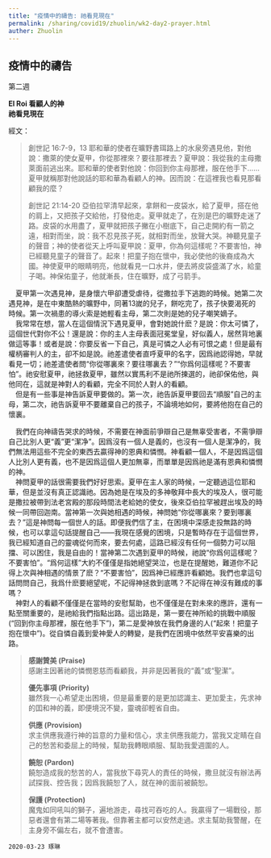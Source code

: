 ```yaml
---
title: "疫情中的禱告: 祂看見現在"
permalink: /sharing/covid19/zhuolin/wk2-day2-prayer.html
auther: Zhuolin
---
```

## 疫情中的禱告
第二週  

**El Roi 看顧人的神**  
**祂看見現在**  

經文：  
>創世記 16:7-9，13 耶和華的使者在曠野書珥路上的水泉旁遇見他，對他說：撒萊的使女夏甲，你從那裡來？要往那裡去？夏甲說：我從我的主母撒萊面前逃出來。耶和華的使者對他說：你回到你主母那裡，服在他手下……夏甲就稱那對他說話的耶和華為看顧人的神。因而說：在這裡我也看見那看顧我的麼？   
>
>創世記 21:14-20 亞伯拉罕清早起來，拿餅和一皮袋水，給了夏甲，搭在他的肩上，又把孩子交給他，打發他走。夏甲就走了，在別是巴的曠野走迷了路。皮袋的水用盡了，夏甲就把孩子撇在小樹底下，自己走開約有一箭之遠，相對而坐，說：我不忍見孩子死，就相對而坐，放聲大哭。神聽見童子的聲音；神的使者從天上呼叫夏甲說：夏甲，你為何這樣呢？不要害怕，神已經聽見童子的聲音了。起來！把童子抱在懷中，我必使他的後裔成為大國。神使夏甲的眼睛明亮，他就看見一口水井，便去將皮袋盛滿了水，給童子喝。神保佑童子，他就漸長，住在曠野，成了弓箭手。  

　夏甲第一次遇見神，是身懷六甲卻遭受虐待，從撒拉手下逃跑的時候。她第二次遇見神，是在中東酷熱的曠野中，同著13嵗的兒子，餅吃完了，孩子快要渴死的時候。第一次禍患的導火索是她輕看主母，第二次則是她的兒子嘲笑嫡子。  
　我常常在想，當人在這個情況下遇見夏甲，會對她說什麽？是說：你太可憐了，這個世代對你不公！還是說：你的主人主母表面冠冕堂皇，好似義人，居然背地裏做這等事！或者是說：你要反省一下自己，真是可憐之人必有可恨之處！但是最有權柄審判人的主，卻不如是說。祂差遣使者直呼夏甲的名字，因爲祂認得她，早就看見一切；祂差遣使者問“你從哪裏來？要往哪裏去？”“你爲何這樣呢？不要害怕”。祂安慰夏甲，祂拯救夏甲，雖然以實馬利不是祂所揀選的，祂卻保佑他，與他同在，這就是神對人的看顧，完全不同於人對人的看顧。  
　但是有一些事是神告訴夏甲要做的。第一次，祂告訴夏甲要回去“順服”自己的主母，第二次，祂告訴夏甲不要離棄自己的孩子，不論境地如何，要將他抱在自己的懷裏。  

　我們在向神禱告哭求的時候，不需要在神面前爭辯自己是無辜受害者，不需爭辯自己比別人更“義”更“潔净”。因爲沒有一個人是義的，也沒有一個人是潔净的，我們無法用這些不完全的東西去贏得神的恩典和憐憫。神看顧一個人，不是因爲這個人比別人更有義，也不是因爲這個人更加無辜，而單單是因爲祂是滿有恩典和憐憫的神。  
　神問夏甲的話很需要我們好好思索。夏甲在主人家的時候，一定聽過這位耶和華，但是並沒有真正認識祂。因為她是在埃及的多神敬拜中長大的埃及人，很可能是撒拉被帶到法老宮殿的那段時間法老給她的使女，後來亞伯拉罕被趕出埃及的時候一同帶回迦南。當神第一次與她相遇的時候，神問她“你從哪裏來？要到哪裏去？”這是神問每一個世人的話。即便我們信了主，在困境中深感走投無路的時候，也可以拿這句話提醒自己——我現在感覺的困境，只是暫時存在于這個世界，我已經知道自己的靈魂從何而來，要去何處，這路已經沒有任何一個勢力可以阻擋、可以困住，我是自由的！當神第二次遇到夏甲的時候，祂說“你爲何這樣呢？不要害怕”。“爲何這樣”大約不僅僅是指她絕望哭泣，也是在提醒她，難道你不記得上次與神相遇的情景了麽？“不要害怕”，因爲神已經應許看顧她。我們也拿這句話問問自己，我爲什麽要絕望呢，不記得神拯救到底嗎？不記得在神沒有難成的事嗎？  
　神對人的看顧不僅僅是在當時的安慰幫助，也不僅僅是在對未來的應許，還有一點至關重要的，是祂給我們指點出路。這出路是，第一要在神所給的挑戰中順服(“回到你主母那裡，服在他手下”)，第二是愛神放在我們身邊的人(“起來！把童子抱在懷中”)。從自憐自義到愛神愛人的轉變，是我們在困境中依然平安喜樂的出路。  

> **感謝贊美 (Praise)**  
> 感謝主因著祂的憐憫恩慈而看顧我，并非是因著我的“義”或“聖潔”。  
>
> **優先事項 (Priority)**  
> 雖然我一心希望走出困境，但是最重要的是更加認識主、更加愛主，先求神的囯和神的義，即便境況不變，靈魂卻輕省自由。  
>
> **供應 (Provision)**  
> 求主供應我遵行神的旨意的力量和信心，求主供應我能力，當我又定睛在自己的愁苦和委屈上的時候，幫助我轉眼順服、幫助我愛週圍的人。  
>
> **饒恕 (Pardon)**  
> 饒恕造成我的愁苦的人，當我放下尋究人的責任的時候，撒旦就沒有辦法再試探我、控告我；因爲我饒恕了人，就在神的面前被饒恕。  
>
> **保護 (Protection)**  
> 魔鬼如同吼叫的獅子，遍地游走，尋找可吞吃的人。我贏得了一場戰役，那惡者還會有第二場等著我。但靠著主都可以安然走過。求主幫助我警醒，在主身旁不偏左右，就不會遭害。  

`2020-03-23 琢琳`

